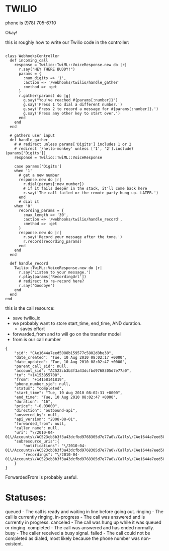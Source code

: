# TWILIO
phone is (978) 705-6710

Okay!

this is roughly how to write our Twilio code in the controller:
```

class WebhooksController
  def incoming_call
    response = Twilio::TwiML::VoiceResponse.new do |r|
      r.say("HEY THERE BUDDY!")
      params = {
        :num_digits => '1',
        :action => '/webhooks/twilio/handle_gather'
        :method => :get
      }
      r.gather(params) do |g|
        g.say("You've reached #{params[:number]}")
        g.say('Press 1 to dial a different number.')
        g.say('Press 2 to record a message for #{params[:number]}.')
        g.say('Press any other key to start over.')
      end
    end
  end

  # gathers user input
  def handle_gather
    # # redirect unless params['Digits'] includes 1 or 2
    # redirect '/hello-monkey' unless ['1', '2'].include?(params['Digits'])
    response = Twilio::TwiML::VoiceResponse

    case params['Digits']
    when '1'
      # get a new number
      response.new do |r|
        r.dial(params[:new_number])
        # if it fails deeper in the stack, it'll come back here
        r.say('The call failed or the remote party hung up. LATER.')
      end
      # dial it
    when '0'
      recording_params = {
        :max_length => '30',
        :action => '/webhooks/twilio/handle_record',
        :method => :get
      }
      response.new do |r|
        r.say('Record your message after the tone.')
        r.record(recording_params)
      end
    end
  end

  def handle_record
    Twilio::TwiML::VoiceResponse.new do |r|
      r.say('Listen to your message.')
      r.play(params['RecordingUrl'])
      # redirect to re-record here?
      r.say('Goodbye')
    end
  end
end
```

this is the call resource:
- save twilio_id
- we probably want to store start_time, end_time, AND duration.
  - saves effort
- forwarded_from and to will go on the transfer model
- from is our call number
```
{
	"sid": "CAe1644a7eed5088b159577c5802d8be38",
	"date_created": "Tue, 10 Aug 2010 08:02:17 +0000",
	"date_updated": "Tue, 10 Aug 2010 08:02:47 +0000",
	"parent_call_sid": null,
	"account_sid": "AC523cb3b3f3a43dcfbd9768305d7e77a0",
	"to": "+14153855708",
	"from": "+14158141819",
	"phone_number_sid": null,
	"status": "completed",
	"start_time": "Tue, 10 Aug 2010 08:02:31 +0000",
	"end_time": "Tue, 10 Aug 2010 08:02:47 +0000",
	"duration": "16",
	"price": "-0.03000",
	"direction": "outbound-api",
	"answered_by": null,
	"api_version": "2008-08-01",
	"forwarded_from": null,
	"caller_name": null,
	"uri": "\/2010-04-01\/Accounts\/AC523cb3b3f3a43dcfbd9768305d7e77a0\/Calls\/CAe1644a7eed5088b159577c5802d8be38.json",
	"subresource_uris":{
		"notifications": "\/2010-04-01\/Accounts\/AC523cb3b3f3a43dcfbd9768305d7e77a0\/Calls\/CAe1644a7eed5088b159577c5802d8be38\/Notifications.json",
		"recordings": "\/2010-04-01\/Accounts\/AC523cb3b3f3a43dcfbd9768305d7e77a0\/Calls\/CAe1644a7eed5088b159577c5802d8be38\/Recordings.json"
	}
}
```
ForwardedFrom	is probably useful.

# Statuses:
queued -	The call is ready and waiting in line before going out.
ringing	 - The call is currently ringing.
in-progress	- The call was answered and is currently in progress.
canceled	- The call was hung up while it was queued or ringing.
completed	- The call was answered and has ended normally.
busy	- The caller received a busy signal.
failed - The call could not be completed as dialed, most likely because the phone number was non-existent.
